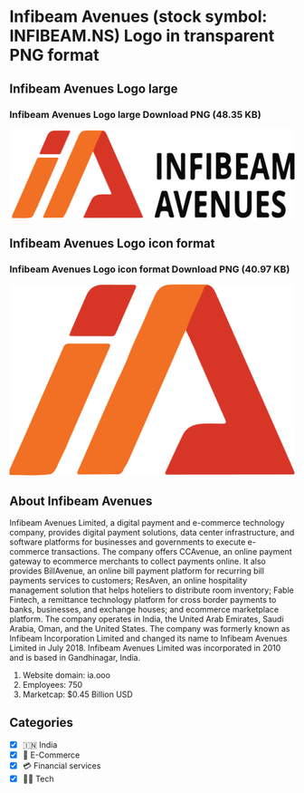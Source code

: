 # Infibeam Avenues (stock symbol: INFIBEAM.NS) Logo in transparent PNG format

## Infibeam Avenues Logo large

### Infibeam Avenues Logo large Download PNG (48.35 KB)

![Infibeam Avenues Logo large Download PNG (48.35 KB)](/img/orig/INFIBEAM.NS_BIG-a78aabf3.png)

## Infibeam Avenues Logo icon format

### Infibeam Avenues Logo icon format Download PNG (40.97 KB)

![Infibeam Avenues Logo icon format Download PNG (40.97 KB)](/img/orig/INFIBEAM.NS-930f2c3c.png)

## About Infibeam Avenues

Infibeam Avenues Limited, a digital payment and e-commerce technology company, provides digital payment solutions, data center infrastructure, and software platforms for businesses and governments to execute e-commerce transactions. The company offers CCAvenue, an online payment gateway to ecommerce merchants to collect payments online. It also provides BillAvenue, an online bill payment platform for recurring bill payments services to customers; ResAven, an online hospitality management solution that helps hoteliers to distribute room inventory; Fable Fintech, a remittance technology platform for cross border payments to banks, businesses, and exchange houses; and ecommerce marketplace platform. The company operates in India, the United Arab Emirates, Saudi Arabia, Oman, and the United States. The company was formerly known as Infibeam Incorporation Limited and changed its name to Infibeam Avenues Limited in July 2018. Infibeam Avenues Limited was incorporated in 2010 and is based in Gandhinagar, India.

1. Website domain: ia.ooo
2. Employees: 750
3. Marketcap: $0.45 Billion USD


## Categories
- [x] 🇮🇳 India
- [x] 🛒 E-Commerce
- [x] 💳 Financial services
- [x] 👩‍💻 Tech

